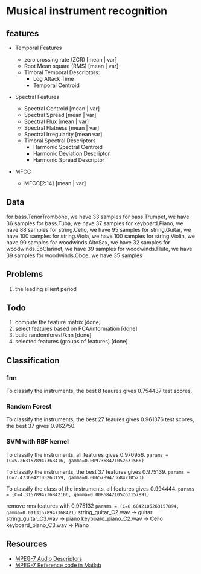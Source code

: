# Musical instrument recognition

## features

 * Temporal Features
    + zero crossing rate (ZCR) [mean | var]
    + Root Mean square (RMS) [mean | var]
    + Timbral Temporal Descriptors:
        - Log Attack Time
        - Temporal Centroid

 * Spectral Features
    + Spectral Centroid [mean | var]
    + Spectral Spread [mean | var]
    + Spectral Flux [mean | var]
    + Spectral Flatness [mean | var]
    + Spectral Irregularity [mean var]
    + Timbral Spectral Descriptors
        - Harmonic Spectral Centroid
        - Harmonic Deviation Descriptor
        - Harmonic Spread Descriptor

 * MFCC
    + MFCC[2:14] [mean | var]

## Data

for bass.TenorTrombone, we have 33 samples
for bass.Trumpet, we have 36 samples
for bass.Tuba, we have 37 samples
for keyboard.Piano, we have 88 samples
for string.Cello, we have 95 samples
for string.Guitar, we have 100 samples
for string.Viola, we have 100 samples
for string.Violin, we have 90 samples
for woodwinds.AltoSax, we have 32 samples
for woodwinds.EbClarinet, we have 39 samples
for woodwinds.Flute, we have 39 samples
for woodwinds.Oboe, we have 35 samples

## Problems
1. the leading silient period

## Todo
1. compute the feature matrix [done]
2. select features based on PCA/information [done]
3. build randomforest/knn [done]
4. selected features (groups of features) [done]


## Classification
### 1nn
To classify the instruments, the best 8 feaures gives 0.754437 test scores.

### Random Forest
To classify the instruments, the best 27 feaures gives 0.961376 test scores, the best 37 gives 0.962750.



### SVM with RBF kernel
To classify the instruments, all features gives 0.970956.
    `params = (C=5.2631578947368416, gamma=0.0097368421052631566)`

To classify the instruments, the best 37 features gives 0.975139.
    `params = (C=7.4736842105263159, gamma=0.0065789473684210523)`

To classify the class of the instruments, all features gives 0.994444.
    `params = (C=4.3157894736842106, gamma=0.0086842105263157891)`

remove rms features with 0.975132
    `params = (C=8.6842105263157894, gamma=0.01131578947368421)`
string_guitar_C2.wav -> guitar
string_guitar_C3.wav -> piano
keyboard_piano_C2.wav -> Cello
keyboard_piano_C3.wav -> Piano

## Resources

 * [MPEG-7 Audio Descriptors](http://www-sipl.technion.ac.il/Info/Teaching_Projects_MPEG-7-Audio-Descriptors_e.shtml)
 * [MPEG-7 Reference code in Matlab](http://mpeg7.doc.gold.ac.uk/mirror/v1/Matlab-XM/index.html)
